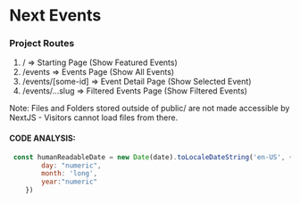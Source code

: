 # Next Events

### Project Routes

1. / => Starting Page (Show Featured Events)
2. /events => Events Page (Show All Events)
3. /events/[some-id] => Event Detail Page (Show Selected Event)
4. /events/...slug => Filtered Events Page (Show Filtered Events)

Note: Files and Folders stored outside of public/ are not made accessible by NextJS - Visitors cannot load files from there. 

#### CODE ANALYSIS:
```javascript
 const humanReadableDate = new Date(date).toLocaleDateString('en-US', {
        day: "numeric",
        month: 'long',
        year:"numeric"
    })
```
